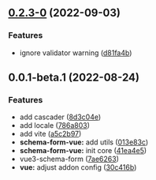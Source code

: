 ## [0.2.3-0](https://github.com/Muluk-m/schema-form/compare/v0.2.2-1...v0.2.3-0) (2022-09-03)


### Features

* ignore validator warning ([d81fa4b](https://github.com/Muluk-m/schema-form/commit/d81fa4b5f199e54b7c7de8c39319d6c08a110d02))



## 0.0.1-beta.1 (2022-08-24)

### Features

- add cascader ([8d3c04e](https://github.com/Muluk-m/schema-form/commit/8d3c04eabf882236dca5f08701969aa405c4e5a5))
- add locale ([786a803](https://github.com/Muluk-m/schema-form/commit/786a803149bd859294c8de5256e6c5e605892a31))
- add vite ([a5c2b97](https://github.com/Muluk-m/schema-form/commit/a5c2b971de2169111bdd98872e65324cbe6e7de8))
- **schema-form-vue:** add utils ([013e83c](https://github.com/Muluk-m/schema-form/commit/013e83c8baa77e30e700c1c17c6c3554e4a4f9bb))
- **schema-form-vue:** init core ([41ea4e5](https://github.com/Muluk-m/schema-form/commit/41ea4e5bdcf5e734ea74cf2d98f439df78e142ad))
- vue3-schema-form ([7ae6263](https://github.com/Muluk-m/schema-form/commit/7ae62638a898c9f3a9c3f146a22a22387a28fb8b))
- **vue:** adjust addon config ([30c416b](https://github.com/Muluk-m/schema-form/commit/30c416baa4f34594a9c121fe12019b26b5f36612))
